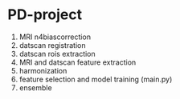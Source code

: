 # PD-project

1. MRI n4biascorrection
2. datscan registration
3. datscan rois extraction
4. MRI and datscan feature extraction
5. harmonization
6. feature selection and model training (main.py)
7. ensemble
